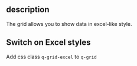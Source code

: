 ## description
The grid allows you to show data in excel-like style.

## Switch on Excel styles

Add css class <code>q-grid-excel</code> to <code>q-grid</code>
